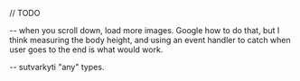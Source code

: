 // TODO

-- when you scroll down, load more images. Google how to do that, but I think measuring the body height, and using an event handler to catch when user goes to the end is what would work.

-- sutvarkyti "any" types.



